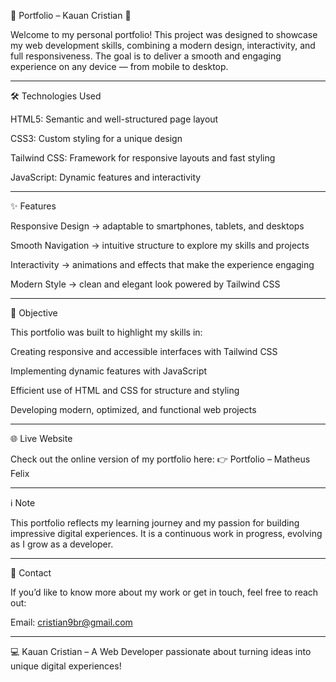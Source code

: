 📂 Portfolio – Kauan Cristian 🚀

Welcome to my personal portfolio! This project was designed to showcase my web development skills, combining a modern design, interactivity, and full responsiveness. The goal is to deliver a smooth and engaging experience on any device — from mobile to desktop.

---

🛠️ Technologies Used

HTML5: Semantic and well-structured page layout

CSS3: Custom styling for a unique design

Tailwind CSS: Framework for responsive layouts and fast styling

JavaScript: Dynamic features and interactivity

---

✨ Features

Responsive Design → adaptable to smartphones, tablets, and desktops

Smooth Navigation → intuitive structure to explore my skills and projects

Interactivity → animations and effects that make the experience engaging

Modern Style → clean and elegant look powered by Tailwind CSS

---

🎯 Objective

This portfolio was built to highlight my skills in:

Creating responsive and accessible interfaces with Tailwind CSS

Implementing dynamic features with JavaScript

Efficient use of HTML and CSS for structure and styling

Developing modern, optimized, and functional web projects

---

🌐 Live Website

Check out the online version of my portfolio here:
👉 Portfolio – Matheus Felix

---

ℹ️ Note

This portfolio reflects my learning journey and my passion for building impressive digital experiences. It is a continuous work in progress, evolving as I grow as a developer.

---

📧 Contact

If you’d like to know more about my work or get in touch, feel free to reach out:

Email: cristian9br@gmail.com

---

💻 Kauan Cristian – A Web Developer passionate about turning ideas into unique digital experiences!

